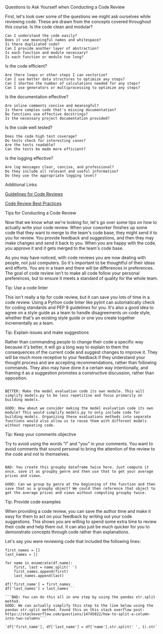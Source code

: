 Questions to Ask Yourself when Conducting a Code Review

First, let's look over some of the questions we might ask ourselves while reviewing code. These are drawn from the concepts covered throughout this course.
Is the code clean and modular?

    Can I understand the code easily?
    Does it use meaningful names and whitespace?
    Is there duplicated code?
    Can I provide another layer of abstraction?
    Is each function and module necessary?
    Is each function or module too long?

Is the code efficient?

    Are there loops or other steps I can vectorize?
    Can I use better data structures to optimize any steps?
    Can I shorten the number of calculations needed for any steps?
    Can I use generators or multiprocessing to optimize any steps?

Is the documentation effective?

    Are inline comments concise and meaningful?
    Is there complex code that's missing documentation?
    Do functions use effective docstrings?
    Is the necessary project documentation provided?

Is the code well tested?

    Does the code high test coverage?
    Do tests check for interesting cases?
    Are the tests readable?
    Can the tests be made more efficient?

Is the logging effective?

    Are log messages clear, concise, and professional?
    Do they include all relevant and useful information?
    Do they use the appropriate logging level?

Additional Links

[Guidelines for Code Reviews](https://github.com/lyst/MakingLyst/tree/master/code-reviews)

[Code Review Best Practices](https://www.kevinlondon.com/2015/05/05/code-review-best-practices.html)

Tips for Conducting a Code Review

Now that we know what we're looking for, let's go over some tips on how to actually write your code review. When your coworker finishes up some code that they want to merge to the team's code base, they might send it to you for review. You provide feedback and suggestions, and then they may make changes and send it back to you. When you are happy with the code, you approve it and it gets merged to the team's code base.

As you may have noticed, with code reviews you are now dealing with people, not just computers. So it's important to be thoughtful of their ideas and efforts. You are in a team and there will be differences in preferences. The goal of code review isn't to make all code follow your personal preferences, but to ensure it meets a standard of quality for the whole team.

Tip: Use a code linter

This isn't really a tip for code review, but it can save you lots of time in a code review. Using a Python code linter like pylint can automatically check for coding standards and PEP 8 guidelines for you. It's also a good idea to agree on a style guide as a team to handle disagreements on code style, whether that's an existing style guide or one you create together incrementally as a team.

Tip: Explain issues and make suggestions

Rather than commanding people to change their code a specific way because it's better, it will go a long way to explain to them the consequences of the current code and suggest changes to improve it. They will be much more receptive to your feedback if they understand your thought process and are accepting recommendations, rather than following commands. They also may have done it a certain way intentionally, and framing it as a suggestion promotes a constructive discussion, rather than opposition.

```BAD: Make model evaluation code its own module - too repetitive.

BETTER: Make the model evaluation code its own module. This will simplify models.py to be less repetitive and focus primarily on building models.

GOOD: How about we consider making the model evaluation code its own module? This would simplify models.py to only include code for building models. Organizing these evaluations methods into separate functions would also allow us to reuse them with different models without repeating code.
```

Tip: Keep your comments objective

Try to avoid using the words "I" and "you" in your comments. You want to avoid comments that sound personal to bring the attention of the review to the code and not to themselves.

```BAD: I wouldn't groupby genre twice like you did here... Just compute it once and use that for your aggregations.

BAD: You create this groupby dataframe twice here. Just compute it once, save it as groupby_genre and then use that to get your average prices and views.

GOOD: Can we group by genre at the beginning of the function and then save that as a groupby object? We could then reference that object to get the average prices and views without computing groupby twice.
```

Tip: Provide code examples

When providing a code review, you can save the author time and make it easy for them to act on your feedback by writing out your code suggestions. This shows you are willing to spend some extra time to review their code and help them out. It can also just be much quicker for you to demonstrate concepts through code rather than explanations.

Let's say you were reviewing code that included the following lines:

```
first_names = []
last_names = []

for name in enumerate(df.name):
    first, last = name.split(' ')
    first_names.append(first)
    last_names.append(last)

df['first_name'] = first_names
df['last_names'] = last_names```

```BAD: You can do this all in one step by using the pandas str.split method.
GOOD: We can actually simplify this step to the line below using the pandas str.split method. Found this on this stack overflow post: https://stackoverflow.com/questions/14745022/how-to-split-a-column-into-two-columns```

`df['first_name'], df['last_name'] = df['name'].str.split(' ', 1).str`

